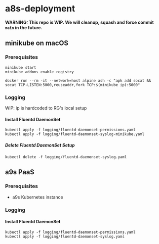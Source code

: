 # a8s-deployment

**WARNING: This repo is WIP. We will cleanup, squash and force commit `main` in
the future.**

## minikube on macOS

### Prerequisites

```shell
minikube start
minikube addons enable registry

docker run --rm -it --network=host alpine ash -c "apk add socat && socat TCP-LISTEN:5000,reuseaddr,fork TCP:$(minikube ip):5000"
```

### Logging

WIP: ip is hardcoded to RG's local setup

#### Install Fluentd DaemonSet

```shell
kubectl apply -f logging/fluentd-daemonset-permissions.yaml
kubectl apply -f logging/fluentd-daemonset-syslog-minikube.yaml
```

##### Delete Fluentd DaemonSet Setup

```shell
kubectl delete -f logging/fluentd-daemonset-syslog.yaml
```

## a9s PaaS

### Prerequisites

- a9s Kubernetes instance

### Logging

#### Install Fluentd DaemonSet

```shell
kubectl apply -f logging/fluentd-daemonset-permissions.yaml
kubectl apply -f logging/fluentd-daemonset-syslog.yaml
```
